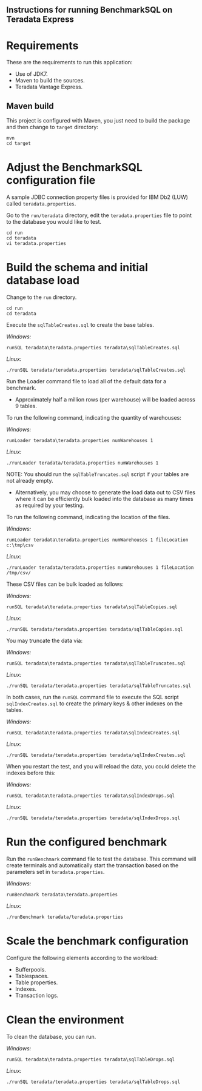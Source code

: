 
Instructions for running BenchmarkSQL on Teradata Express
--------------------------------------------------

# Requirements

These are the requirements to run this application:

* Use of JDK7.
* Maven to build the sources.
* Teradata Vantage Express.

## Maven build

This project is configured with Maven, you just need to build the package and
then change to `target` directory:

    mvn
    cd target

# Adjust the BenchmarkSQL configuration file

A sample JDBC connection property files is provided for IBM Db2 (LUW) called
`teradata.properties`.

Go to the `run/teradata` directory, edit the `teradata.properties` file to point to the
database you would like to test.

    cd run
    cd teradata
    vi teradata.properties

# Build the schema and initial database load

Change to the `run` directory.

    cd run
    cd teradata

Execute the `sqlTableCreates.sql` to create the base tables.

_Windows:_

    runSQL teradata\teradata.properties teradata\sqlTableCreates.sql

_Linux:_

    ./runSQL teradata/teradata.properties teradata/sqlTableCreates.sql

Run the Loader command file to load all of the default data for a benchmark.

* Approximately half a million rows (per warehouse) will be loaded across 9
  tables.

To run the following command, indicating the quantity of warehouses:

_Windows:_

    runLoader teradata\teradata.properties numWarehouses 1

_Linux:_

    ./runLoader teradata/teradata.properties numWarehouses 1

NOTE: You should run the `sqlTableTruncates.sql` script if your tables are not
already empty.

* Alternatively, you may choose to generate the load data out to CSV files
  where it can be efficiently bulk loaded into the database as many times as
  required by your testing.

To run the following command, indicating the location of the files.

_Windows:_

    runLoader teradata\teradata.properties numWarehouses 1 fileLocation c:\tmp\csv        

_Linux:_

    ./runLoader teradata/teradata.properties numWarehouses 1 fileLocation /tmp/csv/        

These CSV files can be bulk loaded as follows:

_Windows:_

    runSQL teradata\teradata.properties teradata\sqlTableCopies.sql

_Linux:_

    ./runSQL teradata/teradata.properties teradata/sqlTableCopies.sql

You may truncate the data via:

_Windows:_

    runSQL teradata\teradata.properties teradata\sqlTableTruncates.sql

_Linux:_

    ./runSQL teradata/teradata.properties teradata/sqlTableTruncates.sql

In both cases, run the `runSQL` command file to execute the SQL script
`sqlIndexCreates.sql` to create the primary keys & other indexes on the tables.

_Windows:_

    runSQL teradata\teradata.properties teradata\sqlIndexCreates.sql

_Linux:_

    ./runSQL teradata/teradata.properties teradata/sqlIndexCreates.sql

When you restart the test, and you will reload the data, you could delete the
indexes before this:

_Windows:_

    runSQL teradata\teradata.properties teradata\sqlIndexDrops.sql

_Linux:_

    ./runSQL teradata/teradata.properties teradata/sqlIndexDrops.sql

# Run the configured benchmark

Run the `runBenchmark` command file to test the database.
This command will create terminals and automatically start the transaction
based on the parameters set in `teradata.properties`.

_Windows:_

    runBenchmark teradata\teradata.properties

_Linux:_

    ./runBenchmark teradata/teradata.properties

# Scale the benchmark configuration

Configure the following elements according to the workload:

* Bufferpools.
* Tablespaces.
* Table properties.
* Indexes.
* Transaction logs.

# Clean the environment

To clean the database, you can run.

_Windows:_

    runSQL teradata\teradata.properties teradata\sqlTableDrops.sql

_Linux:_

    ./runSQL teradata/teradata.properties teradata/sqlTableDrops.sql


